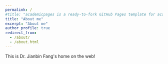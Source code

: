 ```yaml
---
permalink: /
#title: "academicpages is a ready-to-fork GitHub Pages template for academic personal websites"
title: "About me"
excerpt: "About me"
author_profile: true
redirect_from: 
  - /about/
  - /about.html
---
```


This is Dr. Jianbin Fang's home on the web!

